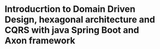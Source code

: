 
# Introducrtion to Domain Driven Design, hexagonal architecture and CQRS with java Spring Boot and Axon framework
